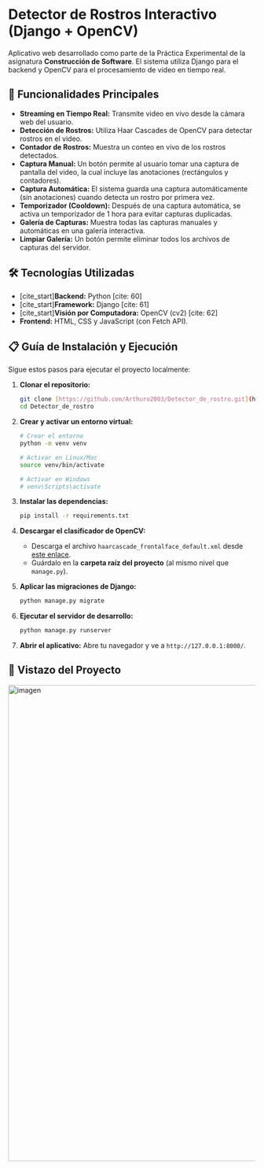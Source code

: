 # Detector de Rostros Interactivo (Django + OpenCV)

Aplicativo web desarrollado como parte de la Práctica Experimental de la asignatura **Construcción de Software**. El sistema utiliza Django para el backend y OpenCV para el procesamiento de video en tiempo real.

## 🚀 Funcionalidades Principales

* **Streaming en Tiempo Real:** Transmite video en vivo desde la cámara web del usuario.
* **Detección de Rostros:** Utiliza Haar Cascades de OpenCV para detectar rostros en el video.
* **Contador de Rostros:** Muestra un conteo en vivo de los rostros detectados.
* **Captura Manual:** Un botón permite al usuario tomar una captura de pantalla del video, la cual incluye las anotaciones (rectángulos y contadores).
* **Captura Automática:** El sistema guarda una captura automáticamente (sin anotaciones) cuando detecta un rostro por primera vez.
* **Temporizador (Cooldown):** Después de una captura automática, se activa un temporizador de 1 hora para evitar capturas duplicadas.
* **Galería de Capturas:** Muestra todas las capturas manuales y automáticas en una galería interactiva.
* **Limpiar Galería:** Un botón permite eliminar todos los archivos de capturas del servidor.

## 🛠️ Tecnologías Utilizadas

* [cite_start]**Backend:** Python [cite: 60]
* [cite_start]**Framework:** Django [cite: 61]
* [cite_start]**Visión por Computadora:** OpenCV (cv2) [cite: 62]
* **Frontend:** HTML, CSS y JavaScript (con Fetch API).

## 📋 Guía de Instalación y Ejecución

Sigue estos pasos para ejecutar el proyecto localmente:

1.  **Clonar el repositorio:**
    ```bash
    git clone [https://github.com/Arthuro2003/Detector_de_rostro.git](https://github.com/Arthuro2003/Detector_de_rostro.git)
    cd Detector_de_rostro
    ```

2.  **Crear y activar un entorno virtual:**
    ```bash
    # Crear el entorno
    python -m venv venv
    
    # Activar en Linux/Mac
    source venv/bin/activate
    
    # Activar en Windows
    # venv\Scripts\activate
    ```

3.  **Instalar las dependencias:**
    ```bash
    pip install -r requirements.txt
    ```

4.  **Descargar el clasificador de OpenCV:**
    * Descarga el archivo `haarcascade_frontalface_default.xml` desde [este enlace](https://raw.githubusercontent.com/opencv/opencv/master/data/haarcascades/haarcascade_frontalface_default.xml).
    * Guárdalo en la **carpeta raíz del proyecto** (al mismo nivel que `manage.py`).

5.  **Aplicar las migraciones de Django:**
    ```bash
    python manage.py migrate
    ```

6.  **Ejecutar el servidor de desarrollo:**
    ```bash
    python manage.py runserver
    ```

7.  **Abrir el aplicativo:**
    Abre tu navegador y ve a `http://127.0.0.1:8000/`.

## 📸 Vistazo del Proyecto

<img width="1919" height="968" alt="imagen" src="https://github.com/user-attachments/assets/4f87e181-2d74-40e6-82be-6461f026b2c9" />

